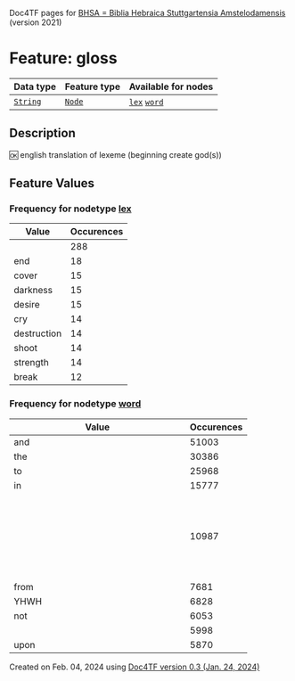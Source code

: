 Doc4TF pages for [BHSA = Biblia Hebraica Stuttgartensia Amstelodamensis](https://github.com/etcbc/BHSA/tree/master/tf) (version 2021)
# Feature: gloss
Data type|Feature type|Available for nodes
---|---|---
[`String`](featurebydatatype.md#string)|[`Node`](featurebytype.md#node)| [`lex`](featurebynodetype.md#lex)  [`word`](featurebynodetype.md#word) 
## Description
🆗 english translation of lexeme (beginning create god(s))
## Feature Values
### Frequency for nodetype [lex](featurebynodetype.md#lex)
Value|Occurences
---|---
<uncertain>|288
end|18
cover|15
darkness|15
desire|15
cry|14
destruction|14
shoot|14
strength|14
break|12
### Frequency for nodetype [word](featurebynodetype.md#word)
Value|Occurences
---|---
and|51003
the|30386
to|25968
in|15777
<object marker>|10987
from|7681
YHWH|6828
not|6053
<relative>|5998
upon|5870
 

Created on Feb. 04, 2024 using [Doc4TF  version 0.3 (Jan. 24, 2024)](https://github.com/tonyjurg/Doc4TF) 
